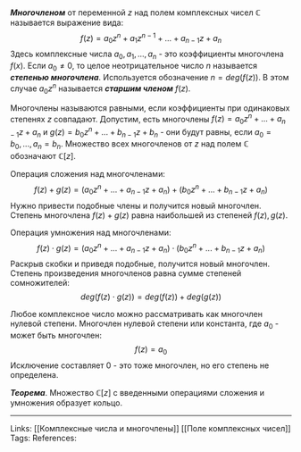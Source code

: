 ***Многочленом*** от переменной $z$ над полем комплексных чисел $\mathbb{C}$ называется выражение вида:
$$f(z)=a_0z^n+a_1z^{n-1}+...+a_{n-1}z+a_n$$
Здесь комплексные числа $a_0,a_1,...,a_n$ - это коэффициенты многочлена $f(x)$. Если $a_0 \neq 0$, то целое неотрицательное число $n$ называется ***степенью многочлена***. Используется обозначение $n=deg(f(z))$. В этом случае $a_0z^n$ называется ***старшим членом*** $f(z)$. 

Многочлены называются равными, если коэффициенты при одинаковых степенях $z$ совпадают. Допустим, есть многочлены $f(z)=a_0z^n+...+a_{n-1}z+a_n$ и $g(z)=b_0z^n+...+b_{n-1}z+b_n$ - они будут равны, если $a_0=b_0,...,a_n=b_n$. 
Множество всех многочленов от $z$ над полем $\mathbb{C}$ обозначают $\mathbb{C}[z]$. 

Операция сложения над многочленами:
$$f(z)+g(z)=(a_0z^n+...+a_{n-1}z+a_n)+(b_0z^n+...+b_{n-1}z+a_n)$$
Нужно привести подобные члены и получится новый многочлен. Степень многочлена $f(z)+g(z)$ равна наибольшей из степеней $f(z), g(z)$. 

Операция умножения над многочленами:
$$f(z) \cdot g(z)=(a_0z^n+...+a_{n-1}z+a_n) \cdot (b_0z^n+...+b_{n-1}z+a_n)$$
Раскрыв скобки и приведя подобные, получится новый многочлен. Степень произведения многочленов равна сумме степеней сомножителей:
$$deg(f(z) \cdot g(z))=deg(f(z))+deg(g(z))$$

Любое комплексное число можно рассматривать как многочлен нулевой степени. Многочлен нулевой степени или константа, где $a_0$ - может быть многочлен:
$$f(z)=a_0$$
Исключение составляет 0 - это тоже многочлен, но его степень не определена. 

***Теорема***. Множество $\mathbb{C}[z]$ с введенными операциями сложения и умножения образует кольцо. 

___
Links: [[Комплексные числа и многочлены]] [[Поле комплексных чисел]] 
Tags:
References: